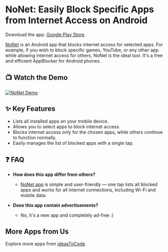 # NoNet: Easily Block Specific Apps from Internet Access on Android

Download the app: [Google Play Store](https://play.google.com/store/apps/details?id=com.ideastocode.nonet).

[NoNet](https://play.google.com/store/apps/details?id=com.ideastocode.nonet) is an Android app that blocks internet access for selected apps. For example, if you wish to block specific games, YouTube, or any other app while allowing internet access for others, NoNet is the ideal tool. It's a free and efficient AppBlocker for Android phones.

## 📺 Watch the Demo
[![NoNet Demo](https://img.youtube.com/vi/kOKr2pIHVss/0.jpg)](https://www.youtube.com/watch?v=kOKr2pIHVss)


## ✨ Key Features
- Lists all installed apps on your mobile device.
- Allows you to select apps to block internet access.
- Blocks internet access only for the chosen apps, while others continue to function normally.
- Easily manages the list of blocked apps with a single tap.


## ❓ FAQ
- **How does this app differ from others?**
  - [NoNet app](https://play.google.com/store/apps/details?id=com.ideastocode.nonet) is simple and user-friendly — one tap lists all blocked apps and works for all internet connections, including Wi-Fi and mobile data.

- **Does this app contain advertisements?**
  - No, it's a new app and completely ad-free :)


## More Apps from Us
Explore more apps from [ideasToCode](https://play.google.com/store/apps/developer?id=ideasToCode).
